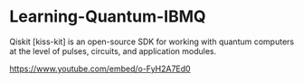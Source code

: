 # Learning-Quantum-IBMQ

Qiskit [kiss-kit] is an open-source SDK for working with quantum computers at the level of pulses, circuits, and application modules.

https://www.youtube.com/embed/o-FyH2A7Ed0

